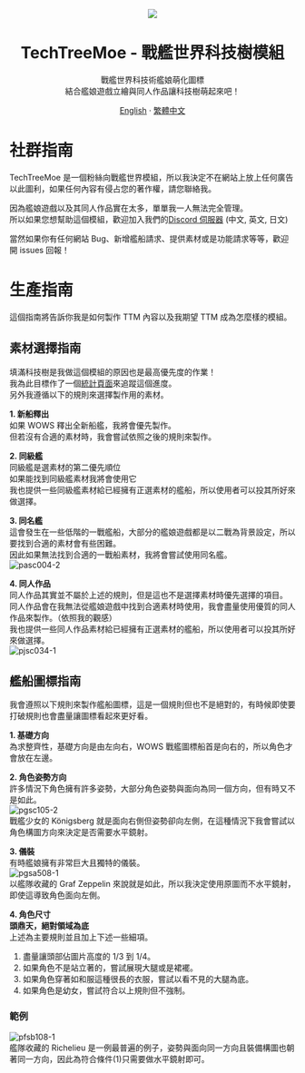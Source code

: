 <p align="center"><img src="https://github.com/harukaxxxx/TechTreeMoe/blob/master/public/img/readme_logo.png?raw=true"></p>
<h1 align="center">TechTreeMoe - 戰艦世界科技樹模組</h1>
<p align="center">戰艦世界科技術艦娘萌化圖標<br>
結合艦娘遊戲立繪與同人作品讓科技樹萌起來吧！</p>
<p align="center">
<a href="https://github.com/harukaxxxx/TechTreeMoe/blob/master/README.md">English</a> ·
<a href="https://github.com/harukaxxxx/TechTreeMoe/blob/master/README_zhTW.md">繁體中文</a>
</p>

# 社群指南

TechTreeMoe 是一個粉絲向戰艦世界模組，所以我決定不在網站上放上任何廣告以此圖利，如果任何內容有侵占您的著作權，請您聯絡我。

因為艦娘遊戲以及其同人作品實在太多，單單我一人無法完全管理。<br>
所以如果您想幫助這個模組，歡迎加入我們的[Discord 伺服器](https://discord.gg/fXaaegG) (中文, 英文, 日文)

當然如果你有任何網站 Bug、新增艦船請求、提供素材或是功能請求等等，歡迎開 issues 回報！

# 生產指南

這個指南將告訴你我是如何製作 TTM 內容以及我期望 TTM 成為怎麼樣的模組。

## 素材選擇指南

填滿科技樹是我做這個模組的原因也是最高優先度的作業！<br>
我為此目標作了一個[統計頁面](https://techtreemoe.makinoworks.com/#/charts)來追蹤這個進度。<br>
另外我遵循以下的規則來選擇製作用的素材。

**1. 新船釋出**  
如果 WOWS 釋出全新船艦，我將會優先製作。<br>
但若沒有合適的素材時，我會嘗試依照之後的規則來製作。

**2. 同級艦**  
同級艦是選素材的第二優先順位<br>
如果能找到同級艦素材我將會使用它<br>
我也提供一些同級艦素材給已經擁有正選素材的艦船，所以使用者可以投其所好來做選擇。

**3. 同名艦**  
這會發生在一些低階的一戰艦船，大部分的艦娘遊戲都是以二戰為背景設定，所以要找到合適的素材會有些困難。<br>
因此如果無法找到合適的一戰船素材，我將會嘗試使用同名艦。<br>
![pasc004-2](https://raw.githubusercontent.com/harukaxxxx/TechTreeMoe/master/public/img/ship_previews/PASC004-2.png)

**4. 同人作品**  
同人作品其實並不屬於上述的規則，但是這也不是選擇素材時優先選擇的項目。<br>
同人作品會在我無法從艦娘遊戲中找到合適素材時使用，我會盡量使用優質的同人作品來製作。（依照我的觀感）<br>
我也提供一些同人作品素材給已經擁有正選素材的艦船，所以使用者可以投其所好來做選擇。<br>
![pjsc034-1](https://raw.githubusercontent.com/harukaxxxx/TechTreeMoe/master/public/img/ship_previews/PJSC034-1.png)

## 艦船圖標指南

我會遵照以下規則來製作艦船圖標，這是一個規則但也不是絕對的，有時候即使要打破規則也會盡量讓圖標看起來更好看。

**1. 基礎方向**  
為求整齊性，基礎方向是由左向右，WOWS 戰艦圖標船首是向右的，所以角色才會放在左邊。

**2. 角色姿勢方向**  
許多情況下角色擁有許多姿勢，大部分角色姿勢與面向為同一個方向，但有時又不是如此。<br>
![pgsc105-2](https://raw.githubusercontent.com/harukaxxxx/TechTreeMoe/master/public/img/ship_previews/PGSC105-2.png)  
戰艦少女的 Königsberg 就是面向右側但姿勢卻向左側，在這種情況下我會嘗試以角色構圖方向來決定是否需要水平鏡射。

**3. 儀裝**  
有時艦娘擁有非常巨大且獨特的儀裝。<br>
![pgsa508-1](https://raw.githubusercontent.com/harukaxxxx/TechTreeMoe/master/public/img/ship_previews/PGSA508-1.png)  
以艦隊收藏的 Graf Zeppelin 來說就是如此，所以我決定使用原圖而不水平鏡射，即使這導致角色面向左側。

**4. 角色尺寸**  
**頭鼎天，絕對領域為底**  
上述為主要規則並且加上下述一些細項。

1. 盡量讓頭部佔圖片高度的 1/3 到 1/4。
2. 如果角色不是站立著的，嘗試展現大腿或是裙襬。
3. 如果角色穿著如和服這種很長的衣服，嘗試以看不見的大腿為底。
4. 如果角色是幼女，嘗試符合以上規則但不強制。

### 範例

![pfsb108-1](https://raw.githubusercontent.com/harukaxxxx/TechTreeMoe/master/public/img/ship_previews/PFSB108-1.png)<br>
艦隊收藏的 Richelieu 是一例最普遍的例子，姿勢與面向同一方向且裝備構圖也朝著同一方向，因此為符合條件(1)只需要做水平鏡射即可。
